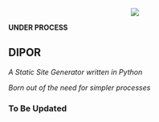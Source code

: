 <p align="center">
    <img src="https://res.cloudinary.com/dyzls6yws/image/upload/v1593924098/dipor-header.png">
    <p><b>UNDER PROCESS</b></p>
</p>

<p align="center">
    <h2>DIPOR</h2>
    <p><em>A Static Site Generator written in Python</em></p>
    <p><em>Born out of the need for simpler processes</em></p>
</p>

### To Be Updated